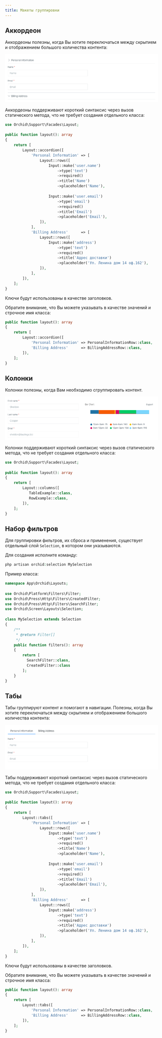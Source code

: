 ```yaml
---
title: Макеты группировки
---
```



## Аккордеон

Аккордеоны полезны, когда Вы хотите переключаться между скрытием и отображением большого количества контента:

![Accordion](/img/layouts/accordion.png)

Аккордеоны поддерживают короткий синтаксис через вызов статического метода,
что не требует создания отдельного класса:

```php
use Orchid\Support\Facades\Layout;

public function layout(): array
{
    return [
        Layout::accordion([
            'Personal Information' => [
                Layout::rows([
                    Input::make('user.name')
                        ->type('text')
                        ->required()
                        ->title('Name')
                        ->placeholder('Name'),

                    Input::make('user.email')
                        ->type('email')
                        ->required()
                        ->title('Email')
                        ->placeholder('Email'),
                ]),
            ],
            'Billing Address'      => [
                Layout::rows([
                    Input::make('address')
                        ->type('text')
                        ->required()
                        ->title('Адрес доставки')
                        ->placeholder('Ул. Ленина дом 14 оф.162'),
                ]),
            ],
        ]),
    ];
}
```

Ключи будут использованы в качестве заголовков.

Обратите внимание, что Вы можете указывать в качестве значений и строчное имя класса:

```php
public function layout(): array
{
    return [
        Layout::accordion([
            'Personal Information' => PersonalInformationRow::class,
            'Billing Address'      => BillingAddressRow::class,
        ]),
    ];
}
```


## Колонки

Колонки полезны, когда Вам необходимо сгруппировать контент.

![Columns](/img/layouts/columns.png)

Колонки поддерживают короткий синтаксис через вызов статического метода,
что не требует создания отдельного класса:

```php
use Orchid\Support\Facades\Layout;

public function layout(): array
{
    return [
        Layout::columns([
           TableExample::class,
           RowExample::class,
        ]),
    ];
}
```

## Набор фильтров

Для группировки фильтров, их сброса и применения, существует отдельный слой `Selection`, в котором они указываются.

Для создания исполните команду:
```php
php artisan orchid:selection MySelection
```

Пример класса:
```php
namespace App\Orchid\Layouts;

use Orchid\Platform\Filters\Filter;
use Orchid\Press\Http\Filters\CreatedFilter;
use Orchid\Press\Http\Filters\SearchFilter;
use Orchid\Screen\Layouts\Selection;

class MySelection extends Selection
{
    /**
     * @return Filter[]
     */
    public function filters(): array
    {
        return [
          SearchFilter::class,
          CreatedFilter::class
        ];
    }
}
```


## Табы

Табы группируют контент и помогают в навигации. Полезны, когда Вы хотите переключаться между скрытием и отображением большого количества контента:

![Tabs](/img/layouts/tabs.png)

Табы поддерживают короткий синтаксис через вызов статического метода,
что не требует создания отдельного класса:

```php
use Orchid\Support\Facades\Layout;

public function layout(): array
{
    return [
        Layout::tabs([
            'Personal Information' => [
                Layout::rows([
                    Input::make('user.name')
                        ->type('text')
                        ->required()
                        ->title('Name')
                        ->placeholder('Name'),

                    Input::make('user.email')
                        ->type('email')
                        ->required()
                        ->title('Email')
                        ->placeholder('Email'),
                ]),
            ],
            'Billing Address'      => [
                Layout::rows([
                    Input::make('address')
                        ->type('text')
                        ->required()
                        ->title('Адрес доставки')
                        ->placeholder('Ул. Ленина дом 14 оф.162'),
                ]),
            ],
        ]),
    ];
}
```

Ключи будут использованы в качестве заголовков.

Обратите внимание, что Вы можете указывать в качестве значений и строчное имя класса:

```php
public function layout(): array
{
    return [
        Layout::tabs([
            'Personal Information' => PersonalInformationRow::class,
            'Billing Address'      => BillingAddressRow::class,
        ]),
    ];
}
```
